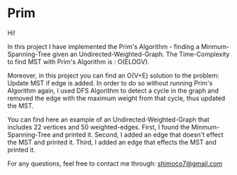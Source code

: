 # Prim
Hi!

In this project I have implemented the Prim's Algorithm - finding a Minmum-Spanning-Tree given an Undirected-Weighted-Graph. The Time-Complexity to find MST with Prim's Algorithm is : O(ELOGV).

Moreover, in this project you can find an O(V+E) solution to the problem: Update MST if edge is added. In order to do so without running Prim's Algorithm again, I used DFS Algorithm to detect a cycle in the graph and removed the edge with the maximum weight from that cycle, thus updated the MST.

You can find here an example of an Undirected-Weighted-Graph that includes 22 vertices and 50 weighted-edges. First, I found the Minmum-Spanning-Tree and printed it. Second, I added an edge that doesn't effect the MST and printed it. Third, I added an edge that effects the MST and printed it.

For any questions, feel free to contact me through: shimoco7@gmail.com
